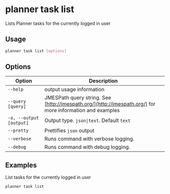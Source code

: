 # planner task list

Lists Planner tasks for the currently logged in user

## Usage

```sh
planner task list [options]
```

## Options

Option|Description
------|-----------
`--help`|output usage information
`--query [query]`|JMESPath query string. See [http://jmespath.org/](http://jmespath.org/) for more information and examples
`-o, --output [output]`|Output type. `json\|text`. Default `text`
`--pretty`|Prettifies `json` output
`--verbose`|Runs command with verbose logging.
`--debug`|Runs command with debug logging.

## Examples

List tasks for the currently logged in user

```sh
planner task list
```
